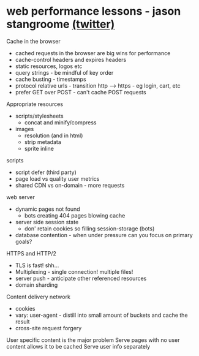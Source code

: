 # web performance lessons - jason stangroome [(twitter)](https://twitter.com/jstangroome)

Cache in the browser
 - cached requests in the browser are big wins for performance
 - cache-control headers and expires headers
 - static resources, logos etc
 - query strings - be mindful of key order
 - cache busting - timestamps
 - protocol relative urls - transition http --> https - eg login, cart, etc
 - prefer GET over POST - can't cache POST requests

Appropriate resources
 - scripts/stylesheets
   - concat and minify/compress
 - images
   - resolution (and in html)
   - strip metadata
   - sprite inline

scripts
 - script defer (third party)
 - page load vs quality user metrics
 - shared CDN vs on-domain - more requests

web server
 - dynamic pages not found
   - bots creating 404 pages blowing cache
 - server side session state
   - don' retain cookies so filling session-storage (bots)
 - database contention - when under pressure can you focus on primary goals?

HTTPS and HTTP/2
 - TLS is fast! shh...
 - Multiplexing - single connection! multiple files!
 - server push - anticipate other referenced resources
 - domain sharding

Content delivery network
 - cookies
 - vary: user-agent - distill into small amount of buckets and cache the result
 - cross-site request forgery

User specific content is the major problem
Serve pages with no user content allows it to be cached
Serve user info separately
